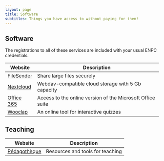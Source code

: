 ```yaml
---
layout: page
title: Software
subtitles: Things you have access to without paying for them!
---
```


## Software

The registrations to all of these services are included with your usual ENPC credentials.

| Website                                      | Description                                                |
| -------------------------------------------- | ---------------------------------------------------------- |
| [FileSender](https://filesender.renater.fr/) | Share large files securely                                 |
| [Nextcloud](https://cloud.enpc.fr/)          | Webdav-compatible cloud storage with 5 Gb capacity         |
| [Office 365](https://www.office.com/)        | Access to the online version of the Microsoft Office suite |
| [Wooclap](https://app.wooclap.com/home)      | An online tool for interactive quizzes                     |

## Teaching

| Website                                       | Description                      |
| --------------------------------------------- | -------------------------------- |
| [Pédagothèque](https://pedagotheque.enpc.fr/) | Resources and tools for teaching |